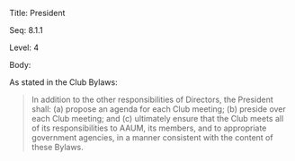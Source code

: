 Title:  President

Seq:    8.1.1

Level:  4

Body:

As stated in the Club Bylaws:

> In addition to the other responsibilities of Directors, the President shall: (a) propose an agenda for each Club meeting; (b) preside over each Club meeting; and (c) ultimately ensure that the Club meets all of its responsibilities to AAUM, its members, and to appropriate government agencies, in a manner consistent with the content of these Bylaws.
